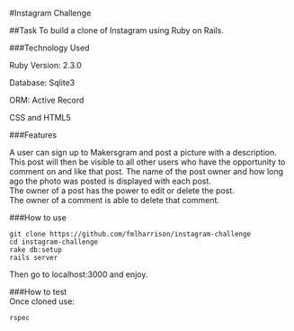 #Instagram Challenge

##Task
To build a clone of Instagram using Ruby on Rails.

###Technology Used

Ruby Version: 2.3.0

Database: Sqlite3

ORM: Active Record

CSS and HTML5

###Features

A user can sign up to Makersgram and post a picture with a description. This post will then be visible to all other users who have the opportunity to comment on and like that post. The name of the post owner and how long ago the photo was posted is displayed with each post.  
The owner of a post has the power to edit or delete the post.  
The owner of a comment is able to delete that comment.

###How to use

```
git clone https://github.com/fmlharrison/instagram-challenge
cd instagram-challenge
rake db:setup
rails server
```
Then go to localhost:3000 and enjoy.

###How to test  
Once cloned use:
```
rspec
```
